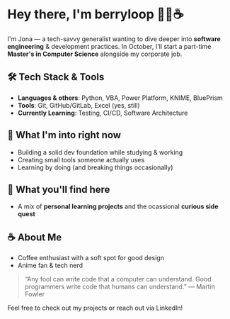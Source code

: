 # Hey there, I'm berryloop 👋🍓☕

I'm Jona — a tech-savvy generalist wanting to dive deeper into **software engineering** & development practices.
In October, I'll start a part-time **Master's in Computer Science** alongside my corporate job.

## 🛠️ Tech Stack & Tools
- **Languages & others**: Python, VBA, Power Platform, KNIME, BluePrism  
- **Tools**: Git, GitHub/GitLab, Excel (yes, still)  
- **Currently Learning**: Testing, CI/CD, Software Architecture  

## 🌱 What I'm into right now
- Building a solid dev foundation while studying & working  
- Creating small tools someone actually uses  
- Learning by doing (and breaking things occasionally)

## 📂 What you'll find here  
- A mix of **personal learning projects** and the ocassional **curious side quest**  

## ☕ About Me
- Coffee enthusiast with a soft spot for good design
- Anime fan & tech nerd

> “Any fool can write code that a computer can understand. Good programmers write code that humans can understand.”
— Martin Fowler

Feel free to check out my projects or reach out via LinkedIn!  

<!-- Optional: GitHub Stats (can be removed or customized) -->
<!--
![berryloop's GitHub stats](https://github-readme-stats.vercel.app/api?username=berryloop&show_icons=true&theme=default&hide_title=true)
-->
